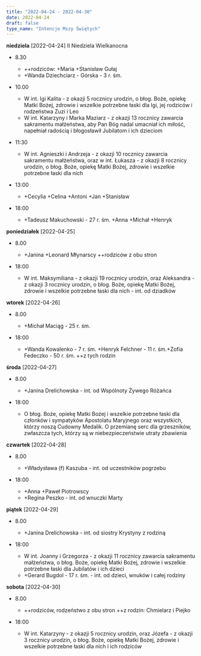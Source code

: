 ```yaml
---
title: "2022-04-24 - 2022-04-30"
date: 2022-04-24
draft: false
type_name: "Intencje Mszy Świętych"
---
```


**niedziela** [2022-04-24]
II Niedziela Wielkanocna

* 8.30

  * ++rodziców: +Maria +Stanisław Gułaj
  * +Wanda Dziechciarz - Górska - 3 r. śm.

* 10.00

  * W int. Igi Kalita - z okazji 5 rocznicy urodzin, o błog. Boże, opiekę Matki Bożej, zdrowie i wszelkie potrzebne łaski dla Igi, jej rodziców i rodzeństwa Zuzi i Leo
  * W int. Katarzyny i Marka Maziarz - z okazji 13 rocznicy zawarcia sakramentu małżeństwa, aby Pan Bóg nadal umacniał ich miłość, napełniał radością i błogosławił Jubilatom i ich dzieciom

* 11:30

  * W int. Agnieszki i Andrzeja - z okazji 10 rocznicy zawarcia sakramentu małżeństwa, oraz w int. Łukasza - z okazji 8 rocznicy urodzin, o błog. Boże, opiekę Matki Bożej, zdrowie i wszelkie potrzebne łaski dla nich

* 13:00

  * +Cecylia +Celina +Antoni +Jan +Stanisław

* 18:00

  * +Tadeusz Makuchowski - 27 r. śm. +Anna +Michał +Henryk

**poniedziałek** [2022-04-25]

* 8.00

  * +Janina +Leonard Młynarscy ++rodziców z obu stron

* 18:00

  * W int. Maksymiliana - z okazji 19 rocznicy urodzin, oraz Aleksandra - z okazji 3 rocznicy urodzin, o błog. Boże, opiekę Matki Bożej, zdrowie i wszelkie potrzebne łaski dla nich - int. od dziadków

**wtorek** [2022-04-26]

* 8.00

  * +Michał Maciąg - 25 r. śm.

* 18:00

  * +Wanda Kowalenko - 7 r. śm. +Henryk Felchner - 11 r. śm.+Zofia Fedeczko - 50 r. śm. ++z tych rodzin

**środa** [2022-04-27]

* 8.00

  * +Janina Drelichowska - int. od Wspólnoty Żywego Różańca

* 18:00

  * O błog. Boże, opiekę Matki Bożej i wszelkie potrzebne łaski dla członków i sympatyków Apostolatu Maryjnego oraz wszystkich, którzy noszą Cudowny Medalik. O przemianę serc dla grzeszników, zwłaszcza tych, którzy są w niebezpieczeństwie utraty zbawienia

**czwartek** [2022-04-28]

* 8.00

  * +Władysława (f) Kaszuba - int. od uczestników pogrzebu

* 18:00

  * +Anna +Paweł Piotrowscy
  * +Regina Peszko - int. od wnuczki Marty

**piątek** [2022-04-29]

* 8.00

  * +Janina Drelichowska - int. od siostry Krystyny z rodziną

* 18:00

  * W int. Joanny i Grzegorza - z okazji 11 rocznicy zawarcia sakramentu małżeństwa, o błog. Boże, opiekę Matki Bożej, zdrowie i wszelkie potrzebne łaski dla Jubilatów i ich dzieci
  * +Gerard Bugdol - 17 r. śm. - int. od dzieci, wnuków i całej rodziny

**sobota** [2022-04-30]

* 8.00

  * ++rodziców, rodzeństwo z obu stron ++z rodzin: Chmielarz i Piejko

* 18:00

  * W int. Katarzyny - z okazji 5 rocznicy urodzin, oraz Józefa - z okazji 3 rocznicy urodzin, o błog. Boże, opiekę Matki Bożej, zdrowie i wszelkie potrzebne łaski dla nich i ich rodziców
